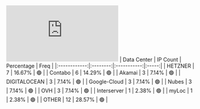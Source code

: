 ![Diagramm](https://github.com/obajay/StateSync-snapshots/blob/main/Projects/Likecoin/1/README.md)
| Data Center | IP Count | Percentage | Freq |
|:------------:|:--------:|:-----------:|:-----:|
| HETZNER | 7 | 16.67% | 🟢 |
| Contabo | 6 | 14.29% | 🟢 |
| Akamai | 3 | 7.14% | 🟢 |
| DIGITALOCEAN | 3 | 7.14% | 🟢 |
| Google-Cloud | 3 | 7.14% | 🟢 |
| Nubes | 3 | 7.14% | 🟢 |
| OVH | 3 | 7.14% | 🟢 |
| Interserver | 1 | 2.38% | 🟢 |
| myLoc | 1 | 2.38% | 🟢 |
| OTHER | 12 | 28.57% | 🟢 |